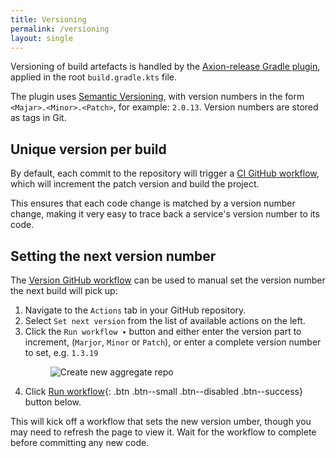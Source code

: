 ```yaml
---
title: Versioning
permalink: /versioning
layout: single
---
```


Versioning of build artefacts is handled by the [Axion-release Gradle plugin][axion], applied in the root `build.gradle.kts`
file. 

The plugin uses [Semantic Versioning][semVer], with version numbers in the form `<Majar>.<Minor>.<Patch>`, for example:
`2.0.13`.  Version numbers are stored as tags in Git.

## Unique version per build

By default, each commit to the repository will trigger a [CI GitHub workflow][buildYml], 
which will increment the patch version and build the project.

This ensures that each code change is matched by a version number change, making it very easy to trace back a 
service's version number to its code.

## Setting the next version number

The [Version GitHub workflow][versionYml] can be used to manual set the version number the next build will pick up:

1. Navigate to the `Actions` tab in your GitHub repository.
2. Select `Set next version` from the list of available actions on the left.
3. Click the `Run workflow ▾` button and either enter the version part to increment, (`Marjor`, `Minor` or `Patch`),
   or enter a complete version number to set, e.g. `1.3.19`
   <figure>
     <img src="{{ '/assets/images/creek-set-version-workflow.png' | relative_url }}" alt="Create new aggregate repo">
   </figure>
4. Click [Run workflow](){: .btn .btn--small .btn--disabled .btn--success} button below.

This will kick off a workflow that sets the new version umber, though you may need to refresh the page to view it.
Wait for the workflow to complete before committing any new code.

[axion]: https://github.com/allegro/axion-release-plugin
[semVer]: https://semver.org/
[buildYml]: https://github.com/creek-service/aggregate-template/blob/main/.github/workflows/build.yml
[versionYml]: https://github.com/creek-service/aggregate-template/blob/main/.github/workflows/version.yml